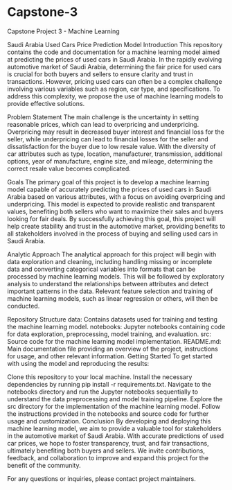 # Capstone-3
Capstone Project 3 - Machine Learning

Saudi Arabia Used Cars Price Prediction Model
Introduction
This repository contains the code and documentation for a machine learning model aimed at predicting the prices of used cars in Saudi Arabia. In the rapidly evolving automotive market of Saudi Arabia, determining the fair price for used cars is crucial for both buyers and sellers to ensure clarity and trust in transactions. However, pricing used cars can often be a complex challenge involving various variables such as region, car type, and specifications. To address this complexity, we propose the use of machine learning models to provide effective solutions.

Problem Statement
The main challenge is the uncertainty in setting reasonable prices, which can lead to overpricing and underpricing. Overpricing may result in decreased buyer interest and financial loss for the seller, while underpricing can lead to financial losses for the seller and dissatisfaction for the buyer due to low resale value. With the diversity of car attributes such as type, location, manufacturer, transmission, additional options, year of manufacture, engine size, and mileage, determining the correct resale value becomes complicated.

Goals
The primary goal of this project is to develop a machine learning model capable of accurately predicting the prices of used cars in Saudi Arabia based on various attributes, with a focus on avoiding overpricing and underpricing. This model is expected to provide realistic and transparent values, benefiting both sellers who want to maximize their sales and buyers looking for fair deals. By successfully achieving this goal, this project will help create stability and trust in the automotive market, providing benefits to all stakeholders involved in the process of buying and selling used cars in Saudi Arabia.

Analytic Approach
The analytical approach for this project will begin with data exploration and cleaning, including handling missing or incomplete data and converting categorical variables into formats that can be processed by machine learning models. This will be followed by exploratory analysis to understand the relationships between attributes and detect important patterns in the data. Relevant feature selection and training of machine learning models, such as linear regression or others, will then be conducted.

Repository Structure
data: Contains datasets used for training and testing the machine learning model.
notebooks: Jupyter notebooks containing code for data exploration, preprocessing, model training, and evaluation.
src: Source code for the machine learning model implementation.
README.md: Main documentation file providing an overview of the project, instructions for usage, and other relevant information.
Getting Started
To get started with using the model and reproducing the results:

Clone this repository to your local machine.
Install the necessary dependencies by running pip install -r requirements.txt.
Navigate to the notebooks directory and run the Jupyter notebooks sequentially to understand the data preprocessing and model training pipeline.
Explore the src directory for the implementation of the machine learning model.
Follow the instructions provided in the notebooks and source code for further usage and customization.
Conclusion
By developing and deploying this machine learning model, we aim to provide a valuable tool for stakeholders in the automotive market of Saudi Arabia. With accurate predictions of used car prices, we hope to foster transparency, trust, and fair transactions, ultimately benefiting both buyers and sellers. We invite contributions, feedback, and collaboration to improve and expand this project for the benefit of the community.

For any questions or inquiries, please contact project maintainers.
